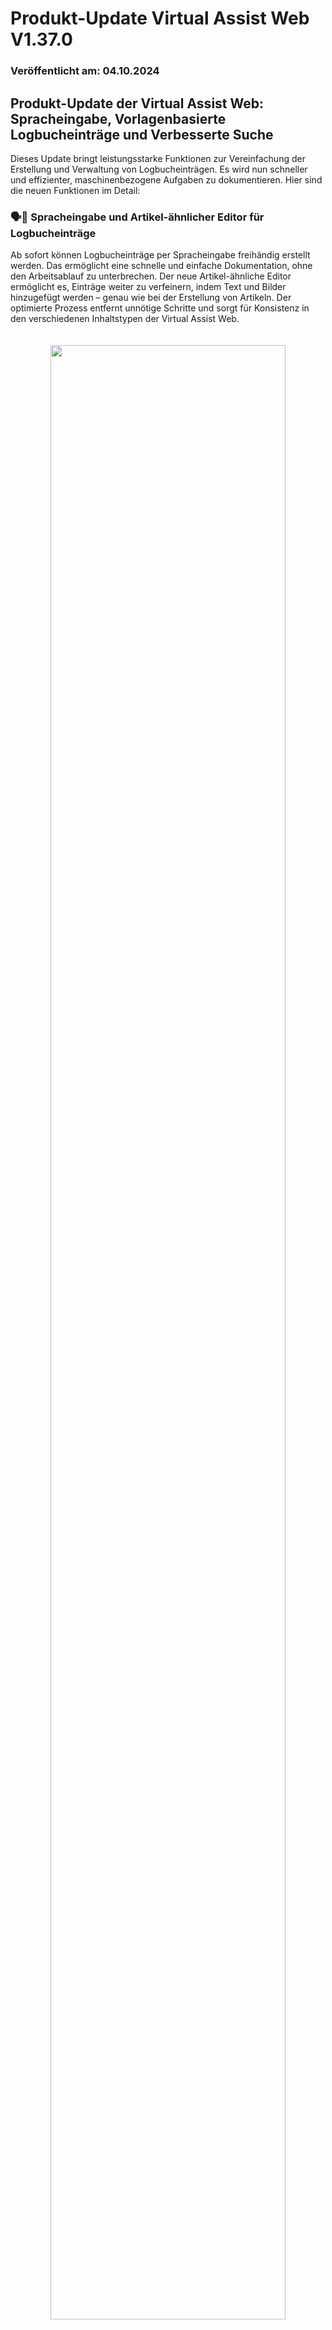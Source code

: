 # Produkt-Update Virtual Assist Web V1.37.0

### Veröffentlicht am: 04.10.2024

## Produkt-Update der Virtual Assist Web: Spracheingabe, Vorlagenbasierte Logbucheinträge und Verbesserte Suche

Dieses Update bringt leistungsstarke Funktionen zur Vereinfachung der Erstellung und Verwaltung von Logbucheinträgen. Es wird nun schneller und effizienter, maschinenbezogene Aufgaben zu dokumentieren. Hier sind die neuen Funktionen im Detail:

### 🗣️📝 Spracheingabe und Artikel-ähnlicher Editor für Logbucheinträge

Ab sofort können Logbucheinträge per Spracheingabe freihändig erstellt werden. Das ermöglicht eine schnelle und einfache Dokumentation, ohne den Arbeitsablauf zu unterbrechen. Der neue Artikel-ähnliche Editor ermöglicht es, Einträge weiter zu verfeinern, indem Text und Bilder hinzugefügt werden – genau wie bei der Erstellung von Artikeln. Der optimierte Prozess entfernt unnötige Schritte und sorgt für Konsistenz in den verschiedenen Inhaltstypen der Virtual Assist Web.

<p align="center" style="padding: 20px;"><img src="https://i.imgur.com/UeIPgPX.png" width="90%"></p>

### 📂 Vorlagen für Effiziente Erstellung von Logbucheinträgen

Vorlagen stehen nun zur Verfügung, um die Erstellung von Logbucheinträgen zu standardisieren. Dadurch wird Zeit gespart und die Konsistenz gewahrt. Die Vorlagen sind automatisch kategorisiert, was eine bessere Organisation und einen einfacheren Zugriff auf relevante Einträge ermöglicht.

### 🔍 Indizierte und Durchsuchbare Logbucheinträge

Alle Logbucheinträge werden nun vollständig indiziert und sind durchsuchbar. Dadurch können frühere Einträge anhand von Schlüsselwörtern oder Inhalten leichter gefunden werden. Diese verbesserte Suchfunktion beschleunigt den Zugriff auf wichtige Informationen zu Wartungen oder Serviceprozessen.

Mit diesen neuen Funktionen wird die Erstellung und Verwaltung von Logbucheinträgen schneller, flexibler und besser organisiert.
